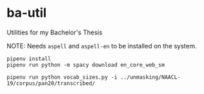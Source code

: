 # ba-util
Utilities for my Bachelor's Thesis

NOTE: Needs `aspell` and `aspell-en` to be installed on the system.

```
pipenv install
pipenv run python -m spacy download en_core_web_sm

pipenv run python vocab_sizes.py -i ../unmasking/NAACL-19/corpus/pan20/transcribed/
```
